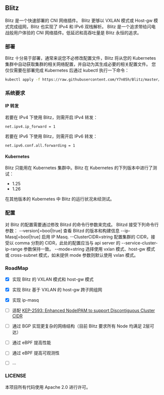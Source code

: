 ## Blitz 

Blitz 是一个快速部署的 CNI 网络插件。
Blitz 更够以 VXLAN 模式或 Host-gw 模式完成组网，Blitz 也实现了 IPv4 和 IPv6 双栈解析。
Blitz 是一个追求带给闪电战般用户体验的 CNI 网络插件。低延迟和高吞吐量是 Blitz 永恒的追求。


### 部署

Blitz 十分易于部署，通常来说您不必修改配置文件，Blitz 将从您的 Kubernetes 集群中自动获取集群的相关网络配置，并自动为其生成必要的相关配置文件。
您仅仅需要在部署完成 Kubernetes 后通过 kubectl 执行一下命令：

```bash
kubectl apply -f https://raw.githubusercontent.com/Y7n05h/Blitz/master/doc/blitz.yaml
```

### 系统要求

#### IP 转发
若要在 IPv4 下使用 Blitz，则需开启 IPv4 转发：

```
net.ipv4.ip_forward = 1
```

若要在 IPv6 下使用 Blitz，则需开启 IPv6 转发：

```
net.ipv6.conf.all.forwarding = 1
```

#### Kubernetes

Blitz 只能用在 Kubernetes 集群中。Blitz 在 Kubernetes 的下列版本中进行了测试：

- 1.25
- 1.26

在其他版本的 Kubernetes 中 Blitz 的运行状况未经测试。

### 配置

对 Blitz 的配置需要通过修改 Blitzd 的命令行参数来完成。
Blitzd 接受下列命令行参数：
--version[=bool|true] 
查看 Blitzd 的版本和构建信息
--ip-Masq[=bool|true] 
启用 IP Masq.
--ClusterCIDR=string
配置集群的 CIDR，接受以 comma 分割的 CIDR，此处的配置应当与 api server 的 --service-cluster-ip-range 参数保持一致。
--mode=string
选择使用 vxlan 模式、host-gw 模式或 cross-subnet 模式，如未提供 mode 参数则默认使用 vxlan 模式。

### RoadMap
- [x] 实现 Blitz 的 VXLAN 模式和 host-gw 模式
- [x] 实现 Blitz 基于 VXLAN 的 host-gw 跨子网组网
- [x] 实现 ip-masq
- [ ] 适配 [KEP-2593: Enhanced NodeIPAM to support Discontiguous Cluster CIDR](https://github.com/kubernetes/enhancements/tree/master/keps/sig-network/2593-multiple-cluster-cidrs)
- [ ] 通过 BGP 实现更复杂的网络结构（目前 Blitz 要求所有 Node 均满足 2层可达）
- [ ] 通过 eBPF 提高性能
- [ ] 通过 eBPF 提高可观测性
- [ ] ...


### LICENSE

本项目所有代码使用 Apache 2.0 进行许可。
